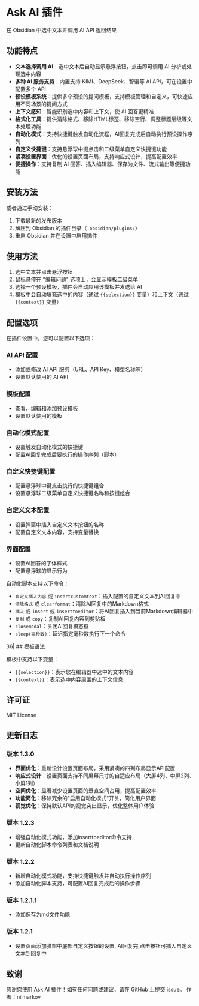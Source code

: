 # Ask AI 插件
在 Obsidian 中选中文本并调用 AI API 返回结果

## 功能特点
- **文本选择调用 AI**：选中文本后自动显示悬浮按钮，点击即可调用 AI 分析或处理选中内容
- **多种 AI 服务支持**：内置支持 KIMI、DeepSeek、智谱等 AI API，可在设置中配置多个 API
- **预设模板系统**：提供多个预设的提问模板，支持模板管理和自定义，可快速应用不同场景的提问方式
- **上下文感知**：智能识别选中内容和上下文，使 AI 回答更精准
- **格式化工具**：提供清除格式、移除HTML标签、移除空行、调整标题层级等文本处理功能
- **自动化模式**：支持快捷键触发自动化流程，AI回复完成后自动执行预设操作序列
- **自定义快捷键**：支持悬浮球中键点击和二级菜单自定义快捷键功能
- **紧凑设置界面**：优化的设置页面布局，支持响应式设计，提高配置效率
- **便捷操作**：支持复制 AI 回答、插入编辑器、保存为文件、流式输出等便捷功能

## 安装方法
或者通过手动安装：
1. 下载最新的发布版本
2. 解压到 Obsidian 的插件目录（`.obsidian/plugins/`）
3. 重启 Obsidian 并在设置中启用插件

## 使用方法
1. 选中文本并点击悬浮按钮
2. 鼠标悬停在 "编辑问题" 选项上，会显示模板二级菜单
3. 选择一个预设模板，插件会自动应用该模板并发送给 AI
4. 模板中会自动填充选中的内容（通过 `{{selection}}` 变量）和上下文（通过 `{{context}}` 变量）


## 配置选项

在插件设置中，您可以配置以下选项：

### AI API 配置
- 添加或修改 AI API 服务（URL、API Key、模型名称等）
- 设置默认使用的 AI API

### 模板配置
- 查看、编辑和添加预设模板
- 设置默认使用的模板

### 自动化模式配置
- 设置触发自动化模式的快捷键
- 配置AI回复完成后要执行的操作序列（脚本）

### 自定义快捷键配置
- 配置悬浮球中键点击执行的快捷键组合
- 设置悬浮球二级菜单自定义快捷键名称和按键组合

### 自定义文本配置
- 设置弹窗中插入自定义文本按钮的名称
- 配置自定义文本内容，支持变量替换

### 界面配置
- 设置AI回答的字体样式
- 配置悬浮球的显示行为

自动化脚本支持以下命令：
- `自定义插入内容` 或 `insertcustomtext`：插入配置的自定义文本到AI回复中
- `清除格式` 或 `clearformat`：清除AI回复中的Markdown格式
- `插入` 或 `insert` 或 `inserttoeditor`：将AI回复插入到当前Markdown编辑器中
- `复制` 或 `copy`：复制AI回复内容到剪贴板
- `closemodal`：关闭AI回复模态框
- `sleep(毫秒数)`：延迟指定毫秒数执行下一个命令

36| ## 模板语法

模板中支持以下变量：

- `{{selection}}`：表示您在编辑器中选中的文本内容
- `{{context}}`：表示选中内容周围的上下文信息

## 许可证
MIT License
## 更新日志
### 版本 1.3.0
- **界面优化**：重新设计设置页面布局，采用紧凑的四列布局显示API配置
- **响应式设计**：设置页面支持不同屏幕尺寸的自适应布局（大屏4列、中屏2列、小屏1列）
- **空间优化**：显著减少设置页面的垂直空间占用，提高配置效率
- **功能简化**：移除冗余的"启用自动化模式"开关，简化用户界面
- **视觉优化**：保持默认API的视觉突出显示，优化整体用户体验

### 版本 1.2.3
- 增强自动化模式功能，添加inserttoeditor命令支持
- 更新自动化脚本命令列表和文档说明

### 版本 1.2.2
- 新增自动化模式功能，支持快捷键触发并自动执行操作序列
- 添加自动化脚本支持，可配置AI回复完成后的操作步骤

### 版本 1.2.1.1
- 添加保存为md文件功能

### 版本 1.2.1
- 设置页面添加弹窗中底部自定义按钮的设置, AI回复完,点击按钮可插入自定义文本到回复中


## 致谢
感谢您使用 Ask AI 插件！如有任何问题或建议，请在 GitHub 上提交 issue。
作者：nilmarkov
